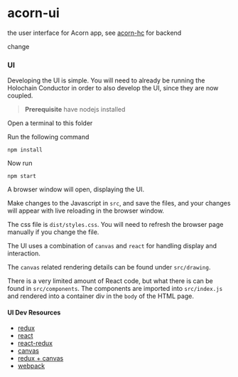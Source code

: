 # acorn-ui
the user interface for Acorn app, see [acorn-hc](https://github.com/h-be/acorn-hc) for backend


change
### UI

Developing the UI is simple. You will need to already be running the Holochain Conductor in
order to also develop the UI, since they are now coupled.

> **Prerequisite** have nodejs installed

Open a terminal to this folder

Run the following command
```
npm install
```

Now run
```
npm start
```

A browser window will open, displaying the UI.

Make changes to the Javascript in `src`, and save the files, and your
changes will appear with live reloading in the browser window.

The css file is `dist/styles.css`. You will need to refresh the browser page manually if you change the file.

The UI uses a combination of `canvas` and `react` for handling display and interaction.

The `canvas` related rendering details can be found under `src/drawing`.

There is a very limited amount of React code, but what there is can be found in `src/components`. The components are imported
into `src/index.js` and rendered into a container div in the `body` of the HTML page.

####  UI Dev Resources

- [redux](https://redux.js.org/introduction/getting-started)
- [react](https://reactjs.org/docs/getting-started.html)
- [react-redux](https://react-redux.js.org/introduction/quick-start)
- [canvas](https://developer.mozilla.org/en-US/docs/Web/API/Canvas_API)
- [redux + canvas](https://medium.com/@peterxjang/a-functional-canvas-approach-with-redux-ce59a369241b)
- [webpack](https://webpack.js.org/guides/getting-started/)
